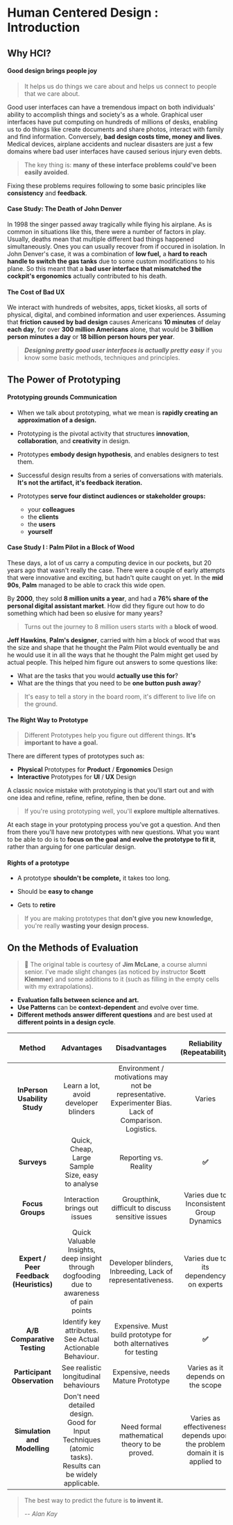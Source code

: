 # Human Centered Design : Introduction

## Why HCI?

#### Good design brings people joy

>  It helps us do things we care about and helps us connect to people that we care about.

Good user interfaces can have a tremendous impact on both individuals' ability to accomplish things and society's as a whole. Graphical user interfaces have put computing on hundreds of millions of desks, enabling us to do things like create documents and share photos, interact with family and find information. Conversely, **bad design costs time, money and lives**. Medical devices, airplane accidents and nuclear disasters are just a few domains where bad user interfaces have caused serious injury even debts.

>  The key thing is: **many of these interface problems could've been easily avoided**.

Fixing these problems requires following to some basic principles like **consistency** and **feedback**. 

#### Case Study: The Death of John Denver

In 1998 the singer passed away tragically while flying his airplane. As is common in situations like this, there were a number of factors in play. Usually, deaths mean that multiple different bad things happened simultaneously. Ones you can usually recover from if occured in isolation. In John Denver's case, it was a combination of **low fuel,** a **hard to reach handle to switch the gas tanks** due to some custom modifications to his plane. So this meant that a **bad user interface that mismatched the cockpit's ergonomics** actually contributed to his death. 

#### The Cost of Bad UX

We interact with hundreds of websites, apps, ticket kiosks, all sorts of physical, digital, and combined information and user experiences. Assuming that **friction caused by bad design** causes Americans **10 minutes** of delay **each day**, for over **300 million Americans** alone, that would be **3 billion person minutes a day** or **18 billion person hours per year**.

> ***Designing pretty good user interfaces is actually pretty easy*** if you know some basic methods, techniques and principles.

## The Power of Prototyping

#### Prototyping grounds Communication

* When we talk about prototyping, what we mean is **rapidly creating an approximation of a design.** 

* Prototyping is the pivotal activity that structures **innovation**, **collaboration**, and **creativity** in design.

* Prototypes **embody design hypothesis**, and enables designers to test them.

* Successful design results from a series of conversations with materials.  **It's not the artifact, it's feedback iteration.** 
* Prototypes **serve four distinct audiences or stakeholder groups:** 
  * your **colleagues** 
  * the **clients**
  * the **users** 
  * **yourself** 

#### Case Study I : Palm Pilot in a Block of Wood

These days, a lot of us carry a computing device in our pockets, but 20 years ago that wasn't really the case. There were a couple of early attempts that were innovative and exciting, but hadn't quite caught on yet. In the **mid 90s**, **Palm** managed to be able to crack this wide open. 

By **2000**, they sold **8 million units a year**, and had a **76% share of the personal digital assistant market**. How did they figure out how to do something which had been so elusive for many years?  

>  Turns out the journey to 8 million users starts with a **block of wood**. 

**Jeff Hawkins**, **Palm's designer**, carried with him a block of wood that was the size and shape that he thought the Palm Pilot would eventually be and he would use it in all the ways that he thought the Palm might get used by actual people. This helped him figure out answers to some questions like: 

* What are the tasks that you would **actually use this for**? 
* What are the things that you need to be **one button push away**? 

>  It's easy to tell a story in the board room,  it's different to live life on the ground. 

#### The Right Way to Prototype

> Different Prototypes help you figure out different things. **It's important to have a goal.**

There are different types of prototypes such as:

* **Physical** Prototypes for **Product** / **Ergonomics** Design
* **Interactive** Prototypes for **UI** / **UX** Design

A classic novice mistake with prototyping is that you'll start out and with one idea and refine, refine, refine, refine, then be done.

> If you're using prototyping well, you'll **explore multiple alternatives**. 

At each stage in your prototyping process you've got a question. And then from there you'll have new prototypes with new questions. What you want to be able to do is to **focus on the goal and evolve the prototype to fit it**, rather than arguing for one particular design. 

#### Rights of a prototype

* A prototype **shouldn't be complete,** it takes too long.

* Should be **easy to change**

* Gets to **retire**

> If you are making prototypes that **don't give you new knowledge,**  you're really **wasting your design process.** 

## On the Methods of Evaluation

> 🙏 The original table is courtesy of **Jim McLane**, a course alumni senior. I've made slight changes (as noticed by instructor **Scott Klemmer**) and some additions to it (such as filling in the empty cells with my extrapolations).

* **Evaluation falls between science and art.**
* **Use Patterns** can be **context-dependent** and evolve over time.
* **Different methods answer different questions** and are best used at **different points in a design cycle**.

|                   Method                    |                          Advantages                          |                        Disadvantages                         |                 Reliability (Repeatability)                  |                       Generalizability                       |              Real World Applicability (Realism)              |              Work Involved (Efficiency)               | Alternative Viewpoints (Comparisons) |
| :-----------------------------------------: | :----------------------------------------------------------: | :----------------------------------------------------------: | :----------------------------------------------------------: | :----------------------------------------------------------: | :----------------------------------------------------------: | :---------------------------------------------------: | :----------------------------------: |
|        **InPerson Usability Study**         |            Learn a lot, avoid developer blinders             | Environment / motivations may not be representative. Experimenter Bias. Lack of Comparison. Logistics. |                            Varies                            |                            Varies                            |                            Varies                            |                         **✅**                         |                  ❌                   |
|                 **Surveys**                 |       Quick, Cheap, Large Sample Size, easy to analyse       |                    Reporting vs. Reality                     |                            **✅**                             |                            **✅**                             |                              ❌                               |                         **✅**                         |                **✅**                 |
|              **Focus Groups**               |                Interaction brings out issues                 |      Groupthink, difficult to discuss sensitive issues       |          Varies due to Inconsistent Group Dynamics           |                            Varies                            |                              ❌                               |                           ❌                           |                  ❌                   |
| **Expert / Peer Feedback** **(Heuristics)** | Quick Valuable Insights, deep insight through dogfooding due to awareness of pain points | Developer blinders, Inbreeding, Lack of representativeness.  |           Varies due to its dependency on experts            |                              ❌                               |                              ❌                               |                         **✅**                         |                  ❌                   |
|         **A/B Comparative Testing**         |  Identify key attributes. See Actual Actionable Behaviour.   | Expensive. Must build prototype for both alternatives for testing |                            **✅**                             | Varies as it depends on sample size, distribution and significance. |                            **✅**                             |                           ❌                           |                **✅**                 |
|         **Participant Observation**         |            See realistic longitudinal behaviours             |              Expensive, needs Mature Prototype               |              Varies as it depends on the scope               |                            **✅**                             |                            **✅**                             |                           ❌                           |                  ❌                   |
|        **Simulation and Modelling**         | Don't need detailed design. Good for Input Techniques  (atomic tasks). Results can be widely applicable. |        Need formal mathematical theory to be proved.         | Varies as effectiveness depends upon the problem domain it is applied to |                            **✅**                             | Varies. Applicable in the finance and network analysis industries. | Varies. Depends on the degree of data to be modelled. |                **✅**                 |

> The best way to predict the future is **to invent it.**
>
> *-- Alan Kay*



